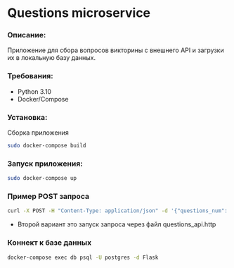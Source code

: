 # Questions microservice

### Описание:
Приложение для сбора вопросов викторины с внешнего API и загрузки их в локальную базу данных.

### Требования:
* Python 3.10
* Docker/Compose

### Установка:

Сборка приложения
```bash
sudo docker-compose build
```
### Запуск приложения:
```bash
sudo docker-compose up
```

### Пример POST запроса
```bash
curl -X POST -H "Content-Type: application/json" -d '{"questions_num": 1}' http://127.0.0.1:8000/questions
```

- Второй вариант это запуск запроса через файл questions_api.http

### Коннект к базе данных

```bash
docker-compose exec db psql -U postgres -d Flask
```